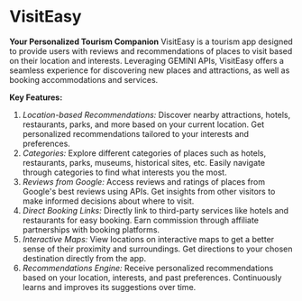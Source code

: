 # VisitEasy
**Your Personalized Tourism Companion**
VisitEasy is a tourism app designed to provide users with reviews and recommendations of places to visit based on their location and interests. Leveraging GEMINI APIs, VisitEasy offers a seamless experience for discovering new places and attractions, as well as booking accommodations and services.

**Key Features:**

1. _Location-based Recommendations:_
Discover nearby attractions, hotels, restaurants, parks, and more based on your current location.
Get personalized recommendations tailored to your interests and preferences.
2. _Categories:_
Explore different categories of places such as hotels, restaurants, parks, museums, historical sites, etc.
Easily navigate through categories to find what interests you the most.
3. _Reviews from Google:_
Access reviews and ratings of places from Google's best reviews using APIs.
Get insights from other visitors to make informed decisions about where to visit.
4. _Direct Booking Links:_
Directly link to third-party services like hotels and restaurants for easy booking.
Earn commission through affiliate partnerships with booking platforms.
5. _Interactive Maps:_
View locations on interactive maps to get a better sense of their proximity and surroundings.
Get directions to your chosen destination directly from the app.
6. _Recommendations Engine:_
Receive personalized recommendations based on your location, interests, and past preferences.
Continuously learns and improves its suggestions over time.
